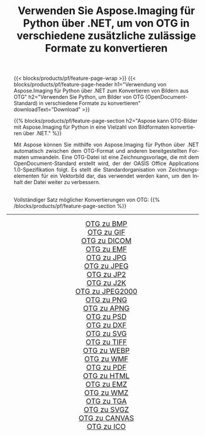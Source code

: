﻿---
title: Verwenden Sie Aspose.Imaging für Python über .NET, um von OTG in verschiedene zusätzliche zulässige Formate zu konvertieren 
weight: 3920
url: /de/python-net/conversion/from/otg 
lang: de
langdirlevel: 2
locales: zh-hans,ja,it,ru,de,es,fr,nl,id,lt,pl,pt,vi,tr,ko,zh-hant,ar,hi,th,sv,cs,uk,he
description: Mit Aspose.Imaging für Python über .NET können Sie OTG(OpenDocument-Standard) schnell in verschiedene Formate umwandeln.
---

{{< blocks/products/pf/feature-page-wrap >}}
{{< blocks/products/pf/feature-page-header h1="Verwendung von Aspose.Imaging für Python über .NET zum Konvertieren von Bildern aus OTG" h2="Verwenden Sie Python, um Bilder von OTG (OpenDocument-Standard) in verschiedene Formate zu konvertieren" downloadText="Download" >}}


{{% blocks/products/pf/feature-page-section  h2="Aspose kann OTG-Bilder mit Aspose.Imaging für Python in eine Vielzahl von Bildformaten konvertieren über .NET." %}}
<p align=justify>Mit Aspose können Sie mithilfe von Aspose.Imaging für Python über .NET automatisch zwischen dem OTG-Format und anderen bereitgestellten Formaten umwandeln. Eine OTG-Datei ist eine Zeichnungsvorlage, die mit dem OpenDocument-Standard erstellt wird, der der OASIS Office Applications 1.0-Spezifikation folgt. Es stellt die Standardorganisation von Zeichnungselementen für ein Vektorbild dar, das verwendet werden kann, um den Inhalt der Datei weiter zu verbessern.</p>
<br/>
Vollständiger Satz möglicher Konvertierungen von OTG:
{{% /blocks/products/pf/feature-page-section %}}
<div class="container-fluid productfamilypage bg-gray">
    <div class="convertypes bg-gray agp-content section">
        <div class="container">
		<hr style="margin-left:-20px;"/>
		<div class="row other-converters" style="gap: 10px;font-size: 19px;text-align:center;">
		    <div class='col-md-2 other-converter remove-lp remove-rp'><a href="/imaging/de/python-net/conversion/otg-to-bmp" style="padding:15px;">OTG zu BMP</a></div><div class='col-md-2 other-converter remove-lp remove-rp'><a href="/imaging/de/python-net/conversion/otg-to-gif" style="padding:15px;">OTG zu GIF</a></div><div class='col-md-2 other-converter remove-lp remove-rp'><a href="/imaging/de/python-net/conversion/otg-to-dicom" style="padding:15px;">OTG zu DICOM</a></div><div class='col-md-2 other-converter remove-lp remove-rp'><a href="/imaging/de/python-net/conversion/otg-to-emf" style="padding:15px;">OTG zu EMF</a></div><div class='col-md-2 other-converter remove-lp remove-rp'><a href="/imaging/de/python-net/conversion/otg-to-jpg" style="padding:15px;">OTG zu JPG</a></div><div class='col-md-2 other-converter remove-lp remove-rp'><a href="/imaging/de/python-net/conversion/otg-to-jpeg" style="padding:15px;">OTG zu JPEG</a></div><div class='col-md-2 other-converter remove-lp remove-rp'><a href="/imaging/de/python-net/conversion/otg-to-jp2" style="padding:15px;">OTG zu JP2</a></div><div class='col-md-2 other-converter remove-lp remove-rp'><a href="/imaging/de/python-net/conversion/otg-to-j2k" style="padding:15px;">OTG zu J2K</a></div><div class='col-md-2 other-converter remove-lp remove-rp'><a href="/imaging/de/python-net/conversion/otg-to-jpeg2000" style="padding:15px;">OTG zu JPEG2000</a></div><div class='col-md-2 other-converter remove-lp remove-rp'><a href="/imaging/de/python-net/conversion/otg-to-png" style="padding:15px;">OTG zu PNG</a></div><div class='col-md-2 other-converter remove-lp remove-rp'><a href="/imaging/de/python-net/conversion/otg-to-apng" style="padding:15px;">OTG zu APNG</a></div><div class='col-md-2 other-converter remove-lp remove-rp'><a href="/imaging/de/python-net/conversion/otg-to-psd" style="padding:15px;">OTG zu PSD</a></div><div class='col-md-2 other-converter remove-lp remove-rp'><a href="/imaging/de/python-net/conversion/otg-to-dxf" style="padding:15px;">OTG zu DXF</a></div><div class='col-md-2 other-converter remove-lp remove-rp'><a href="/imaging/de/python-net/conversion/otg-to-svg" style="padding:15px;">OTG zu SVG</a></div><div class='col-md-2 other-converter remove-lp remove-rp'><a href="/imaging/de/python-net/conversion/otg-to-tiff" style="padding:15px;">OTG zu TIFF</a></div><div class='col-md-2 other-converter remove-lp remove-rp'><a href="/imaging/de/python-net/conversion/otg-to-webp" style="padding:15px;">OTG zu WEBP</a></div><div class='col-md-2 other-converter remove-lp remove-rp'><a href="/imaging/de/python-net/conversion/otg-to-wmf" style="padding:15px;">OTG zu WMF</a></div><div class='col-md-2 other-converter remove-lp remove-rp'><a href="/imaging/de/python-net/conversion/otg-to-pdf" style="padding:15px;">OTG zu PDF</a></div><div class='col-md-2 other-converter remove-lp remove-rp'><a href="/imaging/de/python-net/conversion/otg-to-html" style="padding:15px;">OTG zu HTML</a></div><div class='col-md-2 other-converter remove-lp remove-rp'><a href="/imaging/de/python-net/conversion/otg-to-emz" style="padding:15px;">OTG zu EMZ</a></div><div class='col-md-2 other-converter remove-lp remove-rp'><a href="/imaging/de/python-net/conversion/otg-to-wmz" style="padding:15px;">OTG zu WMZ</a></div><div class='col-md-2 other-converter remove-lp remove-rp'><a href="/imaging/de/python-net/conversion/otg-to-tga" style="padding:15px;">OTG zu TGA</a></div><div class='col-md-2 other-converter remove-lp remove-rp'><a href="/imaging/de/python-net/conversion/otg-to-svgz" style="padding:15px;">OTG zu SVGZ</a></div><div class='col-md-2 other-converter remove-lp remove-rp'><a href="/imaging/de/python-net/conversion/otg-to-canvas" style="padding:15px;">OTG zu CANVAS</a></div><div class='col-md-2 other-converter remove-lp remove-rp'><a href="/imaging/de/python-net/conversion/otg-to-ico" style="padding:15px;">OTG zu ICO</a></div>
                </div>
        </div>
    </div>
</div>
<br/>

